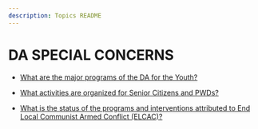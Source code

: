 ```yaml
---
description: Topics README
---
```


# DA SPECIAL CONCERNS


 - [What are the major programs of the DA for the Youth?](/2022/other-priority-programs-and-projects/da-special-concerns/what-are-the-major-programs-of-the-da-for-the-youth.html)
    
 - [What activities are organized for Senior Citizens and PWDs?](/2022/other-priority-programs-and-projects/da-special-concerns/what-activities-are-organized-for-senior-citizens-and-pwds.html)
    
 - [What is the status of the programs and interventions attributed to End Local Communist Armed Conflict (ELCAC)?](/2022/other-priority-programs-and-projects/da-special-concerns/what-is-the-status-of-the-programs-and-interventions-attributed-to-end-local-communist-armed-conflic.html)
    
